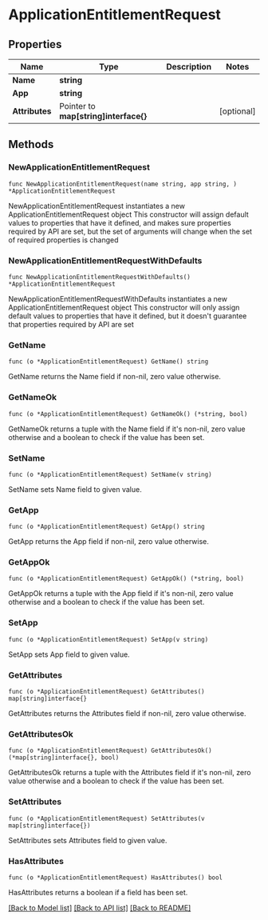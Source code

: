 # ApplicationEntitlementRequest

## Properties

Name | Type | Description | Notes
------------ | ------------- | ------------- | -------------
**Name** | **string** |  | 
**App** | **string** |  | 
**Attributes** | Pointer to **map[string]interface{}** |  | [optional] 

## Methods

### NewApplicationEntitlementRequest

`func NewApplicationEntitlementRequest(name string, app string, ) *ApplicationEntitlementRequest`

NewApplicationEntitlementRequest instantiates a new ApplicationEntitlementRequest object
This constructor will assign default values to properties that have it defined,
and makes sure properties required by API are set, but the set of arguments
will change when the set of required properties is changed

### NewApplicationEntitlementRequestWithDefaults

`func NewApplicationEntitlementRequestWithDefaults() *ApplicationEntitlementRequest`

NewApplicationEntitlementRequestWithDefaults instantiates a new ApplicationEntitlementRequest object
This constructor will only assign default values to properties that have it defined,
but it doesn't guarantee that properties required by API are set

### GetName

`func (o *ApplicationEntitlementRequest) GetName() string`

GetName returns the Name field if non-nil, zero value otherwise.

### GetNameOk

`func (o *ApplicationEntitlementRequest) GetNameOk() (*string, bool)`

GetNameOk returns a tuple with the Name field if it's non-nil, zero value otherwise
and a boolean to check if the value has been set.

### SetName

`func (o *ApplicationEntitlementRequest) SetName(v string)`

SetName sets Name field to given value.


### GetApp

`func (o *ApplicationEntitlementRequest) GetApp() string`

GetApp returns the App field if non-nil, zero value otherwise.

### GetAppOk

`func (o *ApplicationEntitlementRequest) GetAppOk() (*string, bool)`

GetAppOk returns a tuple with the App field if it's non-nil, zero value otherwise
and a boolean to check if the value has been set.

### SetApp

`func (o *ApplicationEntitlementRequest) SetApp(v string)`

SetApp sets App field to given value.


### GetAttributes

`func (o *ApplicationEntitlementRequest) GetAttributes() map[string]interface{}`

GetAttributes returns the Attributes field if non-nil, zero value otherwise.

### GetAttributesOk

`func (o *ApplicationEntitlementRequest) GetAttributesOk() (*map[string]interface{}, bool)`

GetAttributesOk returns a tuple with the Attributes field if it's non-nil, zero value otherwise
and a boolean to check if the value has been set.

### SetAttributes

`func (o *ApplicationEntitlementRequest) SetAttributes(v map[string]interface{})`

SetAttributes sets Attributes field to given value.

### HasAttributes

`func (o *ApplicationEntitlementRequest) HasAttributes() bool`

HasAttributes returns a boolean if a field has been set.


[[Back to Model list]](../README.md#documentation-for-models) [[Back to API list]](../README.md#documentation-for-api-endpoints) [[Back to README]](../README.md)


